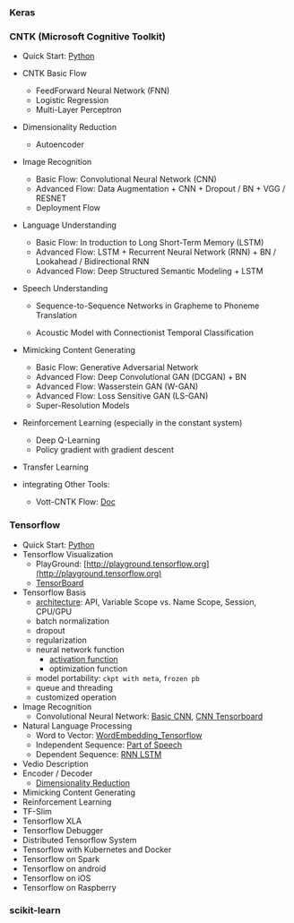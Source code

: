### Keras



### CNTK (Microsoft Cognitive Toolkit)

* Quick Start: [Python](data/CNTK_Quickstart_Python.html)

* CNTK Basic Flow
    *   FeedForward Neural Network (FNN)
    *   Logistic Regression 
    *   Multi-Layer Perceptron

* Dimensionality Reduction
    *   Autoencoder

* Image Recognition
    *   Basic Flow: Convolutional Neural Network (CNN)
    *   Advanced Flow: Data Augmentation + CNN + Dropout / BN + VGG / RESNET
    *   Deployment Flow

* Language Understanding
    *   Basic Flow: In troduction to Long Short-Term Memory (LSTM)
    *   Advanced Flow: LSTM + Recurrent Neural Network (RNN) + BN / Lookahead / Bidirectional RNN
    *   Advanced Flow: Deep Structured Semantic Modeling + LSTM

* Speech Understanding
    *   Sequence-to-Sequence Networks in Grapheme to Phoneme Translation

    *   Acoustic Model with Connectionist Temporal Classification

* Mimicking Content Generating

    * Basic Flow: Generative Adversarial Network
    * Advanced Flow: Deep Convolutional GAN (DCGAN) + BN
    * Advanced Flow: Wasserstein GAN (W-GAN)
    * Advanced Flow: Loss Sensitive GAN (LS-GAN)
    * Super-Resolution Models

* Reinforcement Learning (especially in the constant system)
    *   Deep Q-Learning
    *   Policy gradient with gradient descent

* Transfer Learning
* integrating Other Tools:
    *   Vott-CNTK Flow: [Doc](data/vott_cntk_flow.html)



### Tensorflow

* Quick Start: [Python](data/Tensorflow_Quickstart_Python.html)
* Tensorflow Visualization
    * PlayGround: [http://playground.tensorflow.org](http://playground.tensorflow.org)
    * [TensorBoard](data/Tensorboard.html)
* Tensorflow Basis
    * [architecture](data/Basic_Tensorflow.html): API, Variable Scope vs. Name Scope, Session, CPU/GPU
    * batch normalization
    * dropout
    * regularization
    * neural network function
        * [activation function](data/BasicLearning_Tensorflow.html)
        * optimization function
    * model portability: `ckpt with meta`, `frozen pb`
    * queue and threading
    * customized operation
* Image Recognition
  * Convolutional Neural Network: [Basic CNN](data/BasicCNN_Tensorflow.html), [CNN Tensorboard](data/CNN_Tensorboard.html)
* Natural Language Processing
    * Word to Vector: [WordEmbedding_Tensorflow](data/WordEmbedding_Tensorflow.html)
    * Independent Sequence: [Part of Speech](data/seq2seq_PartOfSpeech.html)
    * Dependent Sequence: [RNN LSTM](data/RNN_LSTM_Tensorflow.html)
* Vedio Description
* Encoder / Decoder
    * [Dimensionality Reduction](data/EncoderDecoder_Tensorflow.html)
* Mimicking Content Generating
* Reinforcement Learning
* TF-Slim
* Tensorflow XLA
* Tensorflow Debugger
* Distributed Tensorflow System
* Tensorflow with Kubernetes and Docker
* Tensorflow on Spark
* Tensorflow on android
* Tensorflow on iOS
* Tensorflow on Raspberry

### scikit-learn


